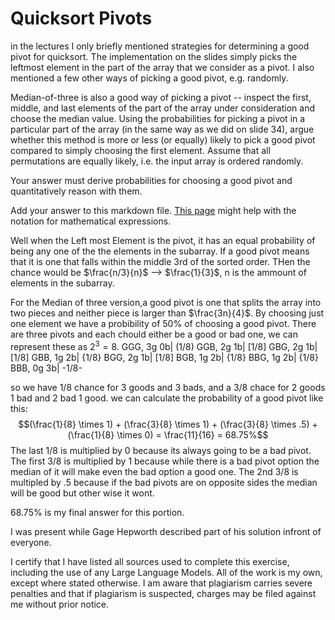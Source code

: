 # Quicksort Pivots

in the lectures I only briefly mentioned strategies for determining a good pivot
for quicksort. The implementation on the slides simply picks the leftmost
element in the part of the array that we consider as a pivot. I also mentioned a
few other ways of picking a good pivot, e.g. randomly.

Median-of-three is also a good way of picking a pivot -- inspect the first,
middle, and last elements of the part of the array under consideration and
choose the median value. Using the probabilities for picking a pivot in a
particular part of the array (in the same way as we did on slide 34), argue
whether this method is more or less (or equally) likely to pick a good pivot
compared to simply choosing the first element. Assume that all permutations are
equally likely, i.e. the input array is ordered randomly.

Your answer must derive probabilities for choosing a good pivot and
quantitatively reason with them.

Add your answer to this markdown file. [This
page](https://docs.github.com/en/get-started/writing-on-github/working-with-advanced-formatting/writing-mathematical-expressions)
might help with the notation for mathematical expressions.


Well when the Left most Element is the pivot, it has an equal probability of being any one of the the elements in the subarray. If a good pivot means that it is one that falls within the middle 3rd of the sorted order.
THen the chance would be $\frac{n/3}{n}$ --> $\frac{1}{3}$, n is the ammount of elements in the subarray.

For the Median of three version,a good pivot is one that splits the array into two pieces and neither piece is larger than $\frac{3n}{4}$. By choosing just one element we have a probibility of 50% of choosing a good pivot.
There are three pivots and each chould either be a good or bad one, we can represent these as $2^3 = 8$.
GGG, 3g 0b| (1/8) 
GGB, 2g 1b| [1/8]
GBG, 2g 1b| [1/8]
GBB, 1g 2b| {1/8}
BGG, 2g 1b| [1/8]
BGB, 1g 2b| {1/8}
BBG, 1g 2b| {1/8}
BBB, 0g 3b| -1/8-

so we have 1/8 chance for 3 goods and 3 bads, and a 3/8 chace for 2 goods 1 bad and 2 bad 1 good.
we can calculate the probability of a good pivot like this:
$$(\frac{1}{8} \times 1) + (\frac{3}{8} \times 1) + (\frac{3}{8} \times .5) + (\frac{1}{8} \times 0) = \frac{11}{16} = 68.75%$$
The last 1/8 is multiplied by 0 because its always going to be a bad pivot.
The first 3/8 is multiplied by 1 because while there is a bad pivot option the median of it will make even the bad option a good one.
The 2nd 3/8 is multipled by .5 because if the bad pivots are on opposite sides the median will be good but other wise it wont.

68.75% is my final answer for this portion.

I was present while Gage Hepworth described part of his solution infront of everyone.

I certify that I have listed all sources used to complete this exercise, including the use of any Large Language Models. All of the work is my own, except where stated otherwise. I am aware that plagiarism carries severe penalties and that if plagiarism is suspected, charges may be filed against me without prior notice.